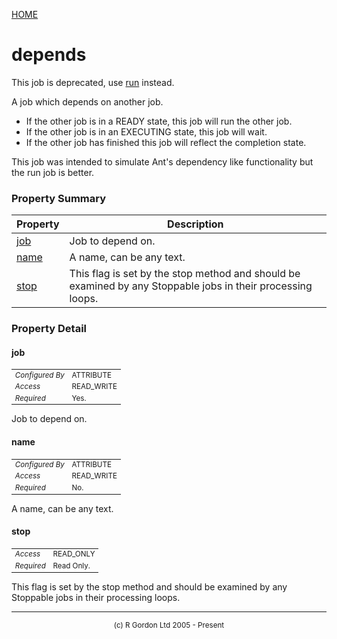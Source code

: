 [HOME](../../../../README.md)
# depends

This job is deprecated, use [run](../../../../org/oddjob/jobs/job/RunJob.md) instead.


A job which depends on another job.

- If the other job is in a READY state, this job will run the other job.
- If the other job is in an EXECUTING state, this job will wait.
- If the other job has finished this job will reflect the completion state.


This job was intended to simulate Ant's dependency like
functionality but the run job is better.

### Property Summary

| Property | Description |
| -------- | ----------- |
| [job](#propertyjob) | Job to depend on. | 
| [name](#propertyname) | A name, can be any text. | 
| [stop](#propertystop) | This flag is set by the stop method and should be examined by any Stoppable jobs in their processing loops. | 


### Property Detail
#### job <a name="propertyjob"></a>

<table style='font-size:smaller'>
      <tr><td><i>Configured By</i></td><td>ATTRIBUTE</td></tr>
      <tr><td><i>Access</i></td><td>READ_WRITE</td></tr>
      <tr><td><i>Required</i></td><td>Yes.</td></tr>
</table>

Job to depend on.

#### name <a name="propertyname"></a>

<table style='font-size:smaller'>
      <tr><td><i>Configured By</i></td><td>ATTRIBUTE</td></tr>
      <tr><td><i>Access</i></td><td>READ_WRITE</td></tr>
      <tr><td><i>Required</i></td><td>No.</td></tr>
</table>

A name, can be any text.

#### stop <a name="propertystop"></a>

<table style='font-size:smaller'>
      <tr><td><i>Access</i></td><td>READ_ONLY</td></tr>
      <tr><td><i>Required</i></td><td>Read Only.</td></tr>
</table>

This flag is set by the stop method and should
be examined by any Stoppable jobs in their processing loops.


-----------------------

<div style='font-size: smaller; text-align: center;'>(c) R Gordon Ltd 2005 - Present</div>
